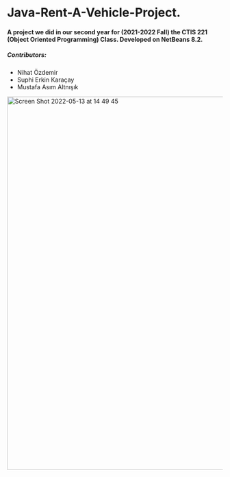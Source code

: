 # Java-Rent-A-Vehicle-Project.
#### A project we did in our second year for (2021-2022 Fall) the CTIS 221 (Object Oriented Programming) Class. Developed on NetBeans 8.2.

##### Contributors:
* Nihat Özdemir
* Suphi Erkin Karaçay
* Mustafa Asım Altnışık
<img width="870" alt="Screen Shot 2022-05-13 at 14 49 45" src="https://user-images.githubusercontent.com/75497951/168277549-5854830f-bd7c-48e1-b268-e9ea9f11f464.png">
